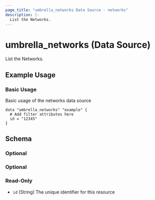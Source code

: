 ```yaml
---
page_title: "umbrella_networks Data Source - networks"
description: |-
  List the Networks.
---
```


# umbrella_networks (Data Source)

List the Networks.

## Example Usage


### Basic Usage

Basic usage of the networks data source

```hcl
data "umbrella_networks" "example" {
  # Add filter attributes here
  id = "12345"
}
```



## Schema

### Optional



### Optional



### Read-Only

- `id` (String) The unique identifier for this resource



